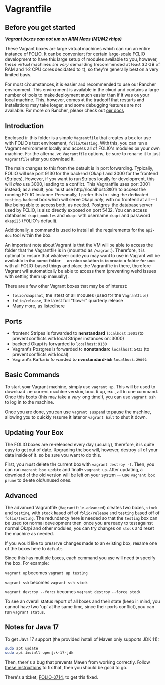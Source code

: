 # Vagrantfile

## Before you get started

***Vagrant boxes can not run on ARM Macs (M1/M2 chips)***

These Vagrant boxes are large virtual machines which can run an entire instance of FOLIO.  It can
be convenient for certain large-scale FOLIO development to have this large setup of modules
available to you, however, these virtual machines are _very_ demanding (recommended at least 32 GB
of RAM and 1-2 CPU cores decidated to it), so they're generally best on a very limited basis.

For most circumstances, it is easier and recommended to use our Rancher environment.  This
environment is available in the cloud and contains a large number of tools to make deployment much
easier than if it was on your local machine.  This, however, comes at the tradeoff that restarts
and installations may take longer, and some debugging features are not available.  For more on
Rancher, please check out [our docs](/docs/Rancher.md)

## Introduction

Enclosed in this folder is a simple `Vagrantfile` that creates a box for use with FOLIO's test
environment, `folio/testing`. With this, you can run a Vagrant environment locally and access all of
FOLIO's modules on your own machine. For the alternative `Vagrantfile` options, be sure to rename it
to just `Vagrantfile` after you download it.

The main changes to this from the default is in port forwarding. Typically, FOLIO will use port 9130
for the backend (Okapi) and 3000 for the frontend (Stripes). However, if you want to run Stripes
locally for development, this will _also_ use 3000, leading to a conflict. This Vagrantfile uses
port 3001 instead; as a result, you must use http://localhost:3001/ to access the running FOLIO
instance. Personally, I prefer this to using the dedicated `testing-backend` box which will serve
Okapi _only_, with no frontend at all -- I like being able to access both, as needed. Postgres, the
database server used by FOLIO, is also directly exposed on port 5432. You can access databases
`okapi_modules` and `okapi` with username `okapi` and password `okapi25` (FOLIO's default).

Additionally, a command is used to install all the requirements for the `api-doc` tool within the
box.

An important note about Vagrant is that the VM will be able to access the folder that the
Vagrantfile is in (mounted as `/vagrant`). Therefore, it is optimal to ensure that whatever code you
may want to use in Vagrant will be available in the same folder -- an nice solution is to create a
folder for use with all FOLIO-based things and place the Vagrantfile in there, therefore Vagrant
will automatically be able to access them (preventing weird issues with setting them up manually).

There are a few other Vagrant boxes that may be of interest:

- `folio/snapshot`, the latest of all modules (used for the `Vagrantfile`)
- `folio/release`, the latest full "flower" quarterly release
- Many more, as listed [here](https://app.vagrantup.com/folio)

## Ports

- frontend Stripes is forwarded to **nonstandard** `localhost:3001` (to prevent conflicts with local
  Stripes instances on :3000)
- backend Okapi is forwarded to `localhost:9130`
- Vagrant's Postgres is forwarded to **nonstandard** `localhost:5433` (to prevent conflicts with local)
- Vagrant's Kafka is forwarded to **nonstandard-ish** `localhost:29092`

## Basic Commands

To start your Vagrant machine, simply use `vagrant up`. This will be used to download the current
machine version, boot it up, etc., all in one command. Once this boots (this may take a _very_ long
time!), you can use `vagrant ssh` to log in to the machine.

Once you are done, you can use `vagrant suspend` to pause the machine, allowing you to quickly
resume it later or `vagrant halt` to shut it down.

## Updating Your Box

The FOLIO boxes are re-released every day (usually), therefore, it is quite easy to get out of date.
Upgrading the box will, however, destroy all of your data inside of it, so be sure you want to do
this.

First, you must delete the current box with `vagrant destroy -f`. Then, you can run
`vagrant box update` and finally `vagrant up`. After updating, a download of the old version will be
left on your system -- use `vagrant box prune` to delete old/unused ones.

## Advanced

The advanced Vagrantfile (`Vagrantfile-advanced`) creates two boxes, `stock` and `testing`, with
`stock` based off of `folio/release` and `testing` based off of `folio/testing`. The redundancy here
is needed so that the `testing` box can be used for normal development then, once you are ready to
test against normal Okapi and other modules, you can try changes on `stock` and reset the machine as
needed.

If you would like to preserve changes made to an existing box, rename one of the boxes here to
`default`.

Since this has multiple boxes, each command you use will need to specify the box. For example:

`vagrant up` becomes `vagrant up testing`

`vagrant ssh` becomes `vagrant ssh stock`

`vagrant destroy --force` becomes `vagrant destroy --force stock`

To see an overall status report of all boxes and their state (keep in mind, you cannot have two 'up'
at the same time, since their ports conflict), you can run `vagrant status`.

## Notes for Java 17

To get Java 17 support (the provided install of Maven only supports JDK 11):

```sh
sudo apt update
sudo apt install openjdk-17-jdk
```

Then, there's a bug that prevents Maven from working correctly. Follow
[these instructions](https://github.com/m-thirumal/installation_guide/blob/39187a6e9acff22b6800c7a407370478f1df5a77/maven/upgrade_maven.md)
to fix that, then you should be good to go.

There's a ticket, [FOLIO-3714](https://issues.folio.org/browse/FOLIO-3714?filter=-2), to get this fixed.
